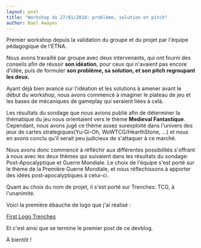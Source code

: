 ```yaml
---
layout: post
title: "Workshop du 27/01/2018: problème, solution et pitch"
author: Nael Awayes
---
```


Premier workshop depuis la validation du groupe et du projet par l'équipe pédagogique de l'ETNA.

Nous avons travaillé par groupe avec deux intervenants, qui ont fourni des conseils afin de réussir **son idéation**, pour ceux qui n'avaient pas encore d'idée, puis de formuler **son problème, sa solution, et son pitch regroupant les deux.**

Ayant déjà bien avancé sur l'idéation et les solutions à amener avant le début du workshop, nous avons commencé à imaginer le plateau de jeu et les bases de mécaniques de gameplay qui seraient liées à celà.

Les résultats du sondage que nous avions publié afin de déterminer la thématique du jeu nous orientaient vers le thème **Medieval Fantastique**. Cependant, nous avons jugé ce thème assez surexploité dans l'univers des jeux de cartes strategiques(Yu-Gi-Oh, WoWTCG/HearthStone, ...) et nous en avons conclu qu'il serait peu judicieux de s'attaquer à ce marché.

Nous avons donc commencé à réfléchir aux différentes possibilités s'offrant à nous avec les deux thèmes qui suivaient dans les résultats du sondage: Post-Apocalyptique et Guerre Mondiale. Le choix de l'équipe s'est porté sur le thème de la Première Guerre Mondiale, et nous réflechissons à apporter des idées post-apocalyptiques à celui-ci.

Quant au choix du nom de projet, il s'est porté sur Trenches: TCG, à l'unanimité.

Voici la première ébauche de logo que j'ai réalisé : 

[First Logo Trenches]({{site.baseurl}}/first-logo-trenches.svg)

Et c'est ainsi que se termine le premier post de ce devblog.

À bientôt !


